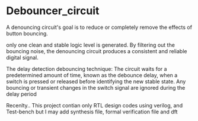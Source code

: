 # Debouncer_circuit
A denouncing circuit's goal is to reduce or completely remove the effects of button bouncing. 

only one clean and stable logic level is generated. By filtering out the bouncing noise, the denouncing circuit produces a consistent and reliable digital signal.

The delay detection debouncing technique: The circuit waits for a predetermined amount of time, known as the debounce delay, when a switch is pressed or released before identifying the new stable state. Any bouncing or transient changes in the switch signal are ignored during the delay period

Recenlty.. This project contian only RTL design codes using verilog, and Test-bench but I may add synthesis file, formal verification file and dft   
